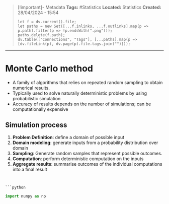 > [!important]- Metadata
> **Tags:** #Statistics 
> **Located:** Statistics
> **Created:** 28/04/2024 - 15:54
> ```dataviewjs
> let f = dv.current().file;
> let paths = new Set([...f.inlinks, ...f.outlinks].map(p => p.path).filter(p => !p.endsWith(".png")));
> paths.delete(f.path);
> dv.table(["Connections", "Tags"], [...paths].map(p => [dv.fileLink(p), dv.page(p).file.tags.join("")]));
> ```

___
# Monte Carlo method
- A family of algorithms that relies on repeated random sampling to obtain numerical results. 
- Typically used to solve naturally deterministic problems by using probabilistic simulation
- Accuracy of results depends on the number of simulations; can be computationally expensive

## Simulation process
1. **Problem Definition**: define a domain of possible input
2. **Domain modeling**: generate inputs from a probability distribution over domain
3. **Sampling**: Generate random samples that represent possible outcomes.
4. **Computation**: perform deterministic computation on the inputs 
5. **Aggregate results**:  summarise outcomes of the individual computations into a final result

```ad-example


```python

```



```python
import numpy as np
```
